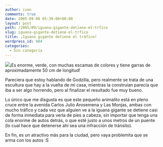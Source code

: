 ```yaml
---
author: ivan
comments: true
date: 2005-09-08 05:39:00+00:00
layout: post
path: /2005/09/iguana-gigante-detiene-el-trfico
slug: iguana-gigante-detiene-el-trfico
title: ¡Iguana gigante detiene el tráfico!
wordpress_id: 984
categories:
  - Sin categoría
---
```


[![](http://photos1.blogger.com/blogger/5311/455/320/Iguana2.jpg)](http://photos1.blogger.com/blogger/5311/455/1600/Iguana2.jpg)¡Es enorme, verde, con muchas escamas de colores y tiene garras de aproximadamente 50 cm de longitud!

Pareciera que estoy hablando de Godzilla, pero realmente se trata de una escultura que hay a la vuelta de mi casa, mientras la construían parecía que iba a ser algo horrendo, pero al finalizar el resultado fue muy bueno.

Lo único que me disgusta es que este pequeño animalito está en pleno cruce entre la avenida Carlos Julio Arosemena y Las Monjas, ambas con mucho tráfico y cada vez que alguien ve a la iguana gigante se detiene casi de forma inmediata para verla de pies a cabeza, sin importar que tenga una cola enorme de autos detrás, o que esté justo a unos metros de un puente (lo cual hace que detenerse ahí sea una infracción de tránsito).

En fin, es un atractivo más para la ciudad, pero vaya problemita que se arma con los autos :S
